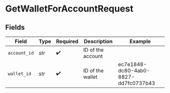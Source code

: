 # GetWalletForAccountRequest


## Fields

| Field                                | Type                                 | Required                             | Description                          | Example                              |
| ------------------------------------ | ------------------------------------ | ------------------------------------ | ------------------------------------ | ------------------------------------ |
| `account_id`                         | *str*                                | :heavy_check_mark:                   | ID of the account                    |                                      |
| `wallet_id`                          | *str*                                | :heavy_check_mark:                   | ID of the wallet                     | ec7e1848-dc80-4ab0-8827-dd7fc0737b43 |